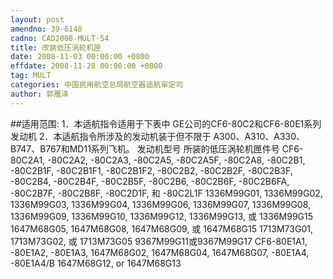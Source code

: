 ```yaml
---
layout: post
amendno: 39-6148
cadno: CAD2008-MULT-54
title: 改装低压涡轮机匣
date: 2008-11-03 00:00:00 +0800
effdate: 2008-11-28 00:00:00 +0800
tag: MULT
categories: 中国民用航空总局航空器适航审定司
author: 郭雁泽
---
```


##适用范围:
1．本适航指令适用于下表中 GE公司的CF6-80C2和CF6-80E1系列发动机
2．本适航指令所涉及的发动机装于但不限于 A300、A310、A330、 B747、B767和MD11系列飞机。
发动机型号 所装的低压涡轮机匣件号
CF6-80C2A1, -80C2A2, -80C2A3, -80C2A5, -80C2A5F, -80C2A8, -80C2B1, -80C2B1F, -80C2B1F1, -80C2B1F2, -80C2B2, -80C2B2F, -80C2B3F, -80C2B4, -80C2B4F, -80C2B5F, -80C2B6, -80C2B6F, -80C2B6FA, -80C2B7F, -80C2B8F, -80C2D1F, 和 -80C2L1F  1336M99G01, 1336M99G02, 1336M99G03, 1336M99G04, 1336M99G06, 1336M99G07, 1336M99G08, 1336M99G09, 1336M99G10, 1336M99G12, 1336M99G13, 或 1336M99G15 1647M68G05, 1647M68G08, 1647M68G09, 或 1647M68G15 1713M73G01, 1713M73G02, 或 1713M73G05 9367M99G11或9367M99G17
CF6-80E1A1, -80E1A2, -80E1A3,  1647M68G02, 1647M68G04, 1647M68G07,
-80E1A4, -80E1A4/B  1647M68G12, or 1647M68G13

